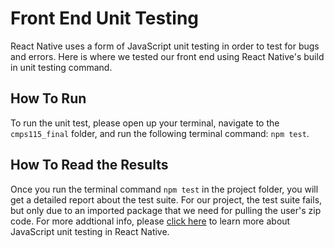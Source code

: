
# Front End Unit Testing

React Native uses a form of JavaScript unit testing in order to test for bugs and errors. Here is where we tested our front end using React Native's build in unit testing command.

## How To Run

To run the unit test, please open up your terminal, navigate to the `cmps115_final` folder, and run the following terminal command: `npm test`.

## How To Read the Results

Once you run the terminal command `npm test` in the project folder, you will get a detailed report about the test suite. For our project, the test suite fails, but only due to an imported package that we need for pulling the user's zip code. For more addtional info, please [click here](https://facebook.github.io/react-native/docs/testing) to learn more about JavaScript unit testing in React Native.
